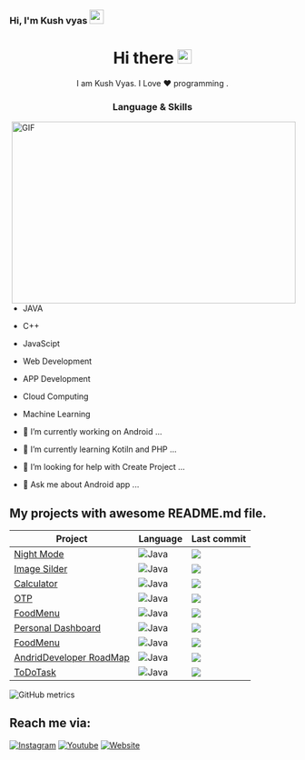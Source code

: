 ### Hi, I'm Kush vyas <img src="https://media.giphy.com/media/hvRJCLFzcasrR4ia7z/giphy.gif" width="25px">

<h1 align="center"> Hi there <img src="https://media.giphy.com/media/hvRJCLFzcasrR4ia7z/giphy.gif" width="25px"> </h1>
<p align="center"> I am Kush Vyas. I Love ❤️ programming . </p>

<h3 align="center"> Language & Skills </h3>
<img align="right" alt="GIF" src="https://user-images.githubusercontent.com/67318248/125672651-690a46a8-b441-44d5-8646-303c6e1bfd95.gif" width="500" height="320" />


- JAVA
- C++
- JavaScipt
- Web Development
- APP Development
- Cloud Computing
- Machine Learning


- 🔭 I’m currently working on Android   ...
- 🌱 I’m currently learning Kotiln and PHP ...
- 🤔 I’m looking for help with Create Project  ...
- 💬 Ask me about Android app  ...

 ## **My projects** with awesome README.md file.
Project | Language | Last commit
-------| ----------| -----------
[Night Mode](https://github.com/codekv/nightmode) |<img alt="Java" src="https://img.shields.io/badge/java-%23ED8B00.svg?&style=for-the-badge&logo=java&logoColor=white"/> |  ![](https://badgen.net/github/last-commit/codekv/nightmode)
[Image Silder](https://github.com/codekv/ImageSilder) |<img alt="Java" src="https://img.shields.io/badge/java-%23ED8B00.svg?&style=for-the-badge&logo=java&logoColor=white"/> |  ![](https://badgen.net/github/last-commit/codekv/ImageSilder)
[Calculator](https://github.com/Calculator) |<img alt="Java" src="https://img.shields.io/badge/java-%23ED8B00.svg?&style=for-the-badge&logo=java&logoColor=white"/> |  ![](https://badgen.net/github/last-commit/codekv/Calculator)
[OTP](https://github.com/codekv/OTP) |<img alt="Java" src="https://img.shields.io/badge/java-%23ED8B00.svg?&style=for-the-badge&logo=java&logoColor=white"/> |  ![](https://badgen.net/github/last-commit/codekv/OTP)
[FoodMenu](https://github.com/codekv/FoodMenu) |<img alt="Java" src="https://img.shields.io/badge/java-%23ED8B00.svg?&style=for-the-badge&logo=java&logoColor=white"/> |  ![](https://badgen.net/github/last-commit/codekv/FoodMenu)
[Personal Dashboard](https://github.com/codekv/PersonalDashboard) |<img alt="Java" src="https://img.shields.io/badge/java-%23ED8B00.svg?&style=for-the-badge&logo=java&logoColor=white"/> |  ![](https://badgen.net/github/last-commit/codekv/PersonalDashboard)
[FoodMenu](https://github.com/codekv/codekv/FoodMenu) |<img alt="Java" src="https://img.shields.io/badge/java-%23ED8B00.svg?&style=for-the-badge&logo=java&logoColor=white"/> |  ![](https://badgen.net/github/last-commit/codekv/FoodMenu)
[AndridDeveloper RoadMap](https://github.com/codekv/AndridDeveloper_RoadMap) |<img alt="Java" src="https://img.shields.io/badge/java-%23ED8B00.svg?&style=for-the-badge&logo=java&logoColor=white"/> |  ![](https://badgen.net/github/last-commit/codekv/AndridDeveloper_RoadMap)
[ToDoTask](https://github.com/codekv/ToDoTask) |<img alt="Java" src="https://img.shields.io/badge/java-%23ED8B00.svg?&style=for-the-badge&logo=java&logoColor=white"/> |  ![](https://badgen.net/github/last-commit/codekv/ToDoTask)

![GitHub metrics](https://metrics.lecoq.io/codekv)  



## Reach me via:
[![Instagram](https://img.shields.io/badge/Instagram-gray.svg?style=for-the-badge&logo=instagram)](https://www.instagram.com/code.kv/)
[![Youtube](https://img.shields.io/badge/youtube-red.svg?style=for-the-badge&logo=youtube)](https://www.youtube.com/channel/UC81DJHkN_WLf95Mcwe06ylg)
[![Website](https://img.shields.io/badge/website-gray.svg?style=for-the-badge&logo=website)](https://codekv.github.io/kushvyas.github.io/ )
